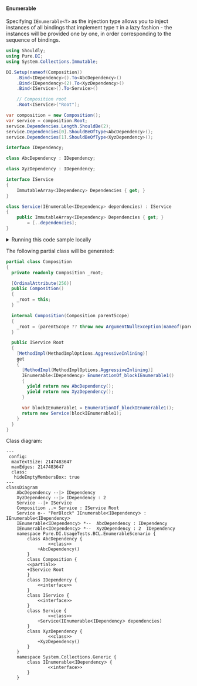 #### Enumerable

Specifying `IEnumerable<T>` as the injection type allows you to inject instances of all bindings that implement type `T` in a lazy fashion - the instances will be provided one by one, in order corresponding to the sequence of bindings.


```c#
using Shouldly;
using Pure.DI;
using System.Collections.Immutable;

DI.Setup(nameof(Composition))
    .Bind<IDependency>().To<AbcDependency>()
    .Bind<IDependency>(2).To<XyzDependency>()
    .Bind<IService>().To<Service>()

    // Composition root
    .Root<IService>("Root");

var composition = new Composition();
var service = composition.Root;
service.Dependencies.Length.ShouldBe(2);
service.Dependencies[0].ShouldBeOfType<AbcDependency>();
service.Dependencies[1].ShouldBeOfType<XyzDependency>();

interface IDependency;

class AbcDependency : IDependency;

class XyzDependency : IDependency;

interface IService
{
    ImmutableArray<IDependency> Dependencies { get; }
}

class Service(IEnumerable<IDependency> dependencies) : IService
{
    public ImmutableArray<IDependency> Dependencies { get; }
        = [..dependencies];
}
```

<details>
<summary>Running this code sample locally</summary>

- Make sure you have the [.NET SDK 9.0](https://dotnet.microsoft.com/en-us/download/dotnet/9.0) or later is installed
```bash
dotnet --list-sdk
```
- Create a net9.0 (or later) console application
```bash
dotnet new console -n Sample
```
- Add references to NuGet packages
  - [Pure.DI](https://www.nuget.org/packages/Pure.DI)
  - [Shouldly](https://www.nuget.org/packages/Shouldly)
```bash
dotnet add package Pure.DI
dotnet add package Shouldly
```
- Copy the example code into the _Program.cs_ file

You are ready to run the example 🚀
```bash
dotnet run
```

</details>

The following partial class will be generated:

```c#
partial class Composition
{
  private readonly Composition _root;

  [OrdinalAttribute(256)]
  public Composition()
  {
    _root = this;
  }

  internal Composition(Composition parentScope)
  {
    _root = (parentScope ?? throw new ArgumentNullException(nameof(parentScope)))._root;
  }

  public IService Root
  {
    [MethodImpl(MethodImplOptions.AggressiveInlining)]
    get
    {
      [MethodImpl(MethodImplOptions.AggressiveInlining)]
      IEnumerable<IDependency> EnumerationOf_blockIEnumerable1()
      {
        yield return new AbcDependency();
        yield return new XyzDependency();
      }

      var blockIEnumerable1 = EnumerationOf_blockIEnumerable1();
      return new Service(blockIEnumerable1);
    }
  }
}
```

Class diagram:

```mermaid
---
 config:
  maxTextSize: 2147483647
  maxEdges: 2147483647
  class:
   hideEmptyMembersBox: true
---
classDiagram
	AbcDependency --|> IDependency
	XyzDependency --|> IDependency : 2 
	Service --|> IService
	Composition ..> Service : IService Root
	Service o-- "PerBlock" IEnumerableᐸIDependencyᐳ : IEnumerableᐸIDependencyᐳ
	IEnumerableᐸIDependencyᐳ *--  AbcDependency : IDependency
	IEnumerableᐸIDependencyᐳ *--  XyzDependency : 2  IDependency
	namespace Pure.DI.UsageTests.BCL.EnumerableScenario {
		class AbcDependency {
				<<class>>
			+AbcDependency()
		}
		class Composition {
		<<partial>>
		+IService Root
		}
		class IDependency {
			<<interface>>
		}
		class IService {
			<<interface>>
		}
		class Service {
				<<class>>
			+Service(IEnumerableᐸIDependencyᐳ dependencies)
		}
		class XyzDependency {
				<<class>>
			+XyzDependency()
		}
	}
	namespace System.Collections.Generic {
		class IEnumerableᐸIDependencyᐳ {
				<<interface>>
		}
	}
```

